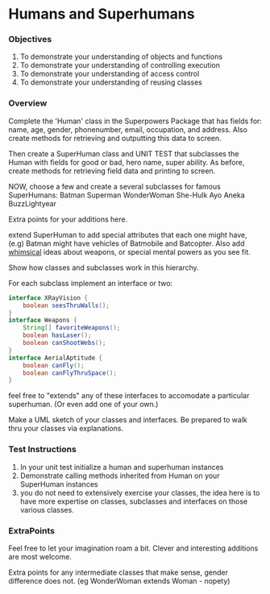 # Humans and Superhumans

### Objectives

1. To demonstrate your understanding of objects and functions
2. To demonstrate your understanding of controlling execution
3. To demonstrate your understanding of access control
4. To demonstrate your understanding of reusing classes


### Overview

Complete the 'Human' class in the Superpowers Package that has fields for: 
name, age, gender, phonenumber, email, occupation, and address. 
Also create methods for retrieving and outputting this data to screen.

Then create a SuperHuman class and UNIT TEST that subclasses the Human with fields 
for good or bad, hero name, super ability. As before, create methods for 
retrieving field data and printing to screen.

NOW, choose a few and create a several subclasses for famous SuperHumans:
Batman
Superman
WonderWoman
She-Hulk
Ayo
Aneka
BuzzLightyear

Extra points for your additions here.

extend SuperHuman to add special attributes that each one might have, (e.g)
Batman might have vehicles of Batmobile and Batcopter. Also add [whimsical](https://en.wikipedia.org/wiki/List_of_superhuman_features_and_abilities_in_fiction) ideas
about weapons, or special mental powers as you see fit.

Show how classes and subclasses work in this hierarchy.

For each subclass implement an interface or two:
```Java
interface XRayVision {
    boolean seesThruWalls();
}
interface Weapons {
    String[] favoriteWeapons();
    boolean hasLaser();
    boolean canShootWebs();
}
interface AerialAptitude {
    boolean canFly();
    boolean canFlyThruSpace();
}
```

feel free to "extends" any of these interfaces
to accomodate a particular superhuman. (Or even add
one of your own.)


Make a UML sketch of your classes and interfaces.
Be prepared to walk thru your classes via explanations.

### Test Instructions

1. In your unit test initialize a human and superhuman instances
2. Demonstrate calling methods inherited from Human on your SuperHuman instances
3. you do not need to extensively exercise your classes, the idea
here is to have more expertise on classes, subclasses and 
interfaces on those various classes.

### ExtraPoints 

Feel free to let your imagination roam a bit. Clever
and interesting additions are most welcome.

Extra points for any intermediate classes that make sense,
gender difference does not. (eg WonderWoman extends Woman - nopety)
